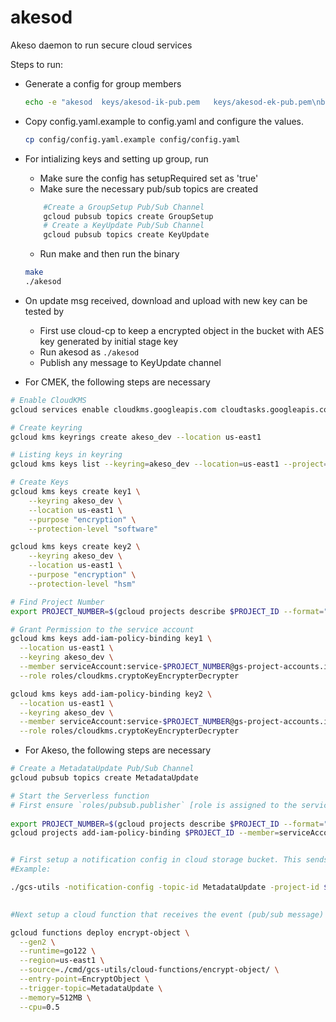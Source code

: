 # akesod

Akeso daemon to run secure cloud services

Steps to run:
- Generate a config for group members
  ```bash
  echo -e "akesod  keys/akesod-ik-pub.pem   keys/akesod-ek-pub.pem\nbob     keys/bob-ik-pub.pem      keys/bob-ek-pub.pem\ncici    keys/cici-ik-pub.pem     keys/cici-ek-pub.pem\ndave    keys/dave-ik-pub.pem     keys/dave-ek-pub.pem" > keys/4.conf
  ```
  
- Copy config.yaml.example to config.yaml and configure the values. 

    ```bash
    cp config/config.yaml.example config/config.yaml
    ```

- For intializing keys and setting up group, run
    - Make sure the config has setupRequired set as 'true'
    - Make sure the necessary pub/sub topics are created
    ```bash
        #Create a GroupSetup Pub/Sub Channel
        gcloud pubsub topics create GroupSetup
        # Create a KeyUpdate Pub/Sub Channel
        gcloud pubsub topics create KeyUpdate
    ```
    - Run make and then run the binary
    ```bash
    make
    ./akesod
    ```

- On update msg received, download and upload with new key can be tested by
  - First use cloud-cp to keep a encrypted object in the bucket with AES key generated by initial stage key
  - Run akesod as `./akesod`
  - Publish any message to KeyUpdate channel

- For CMEK, the following steps are necessary
  
```bash
# Enable CloudKMS
gcloud services enable cloudkms.googleapis.com cloudtasks.googleapis.com --project=$PROJECT_ID

# Create keyring
gcloud kms keyrings create akeso_dev --location us-east1

# Listing keys in keyring
gcloud kms keys list --keyring=akeso_dev --location=us-east1 --project=$PROJECT_ID

# Create Keys
gcloud kms keys create key1 \
    --keyring akeso_dev \
    --location us-east1 \
    --purpose "encryption" \
    --protection-level "software"

gcloud kms keys create key2 \
    --keyring akeso_dev \
    --location us-east1 \
    --purpose "encryption" \
    --protection-level "hsm"

# Find Project Number
export PROJECT_NUMBER=$(gcloud projects describe $PROJECT_ID --format="value(projectNumber)" | tail -1)

# Grant Permission to the service account
gcloud kms keys add-iam-policy-binding key1 \
  --location us-east1 \
  --keyring akeso_dev \
  --member serviceAccount:service-$PROJECT_NUMBER@gs-project-accounts.iam.gserviceaccount.com \
  --role roles/cloudkms.cryptoKeyEncrypterDecrypter

gcloud kms keys add-iam-policy-binding key2 \
  --location us-east1 \
  --keyring akeso_dev \
  --member serviceAccount:service-$PROJECT_NUMBER@gs-project-accounts.iam.gserviceaccount.com \
  --role roles/cloudkms.cryptoKeyEncrypterDecrypter
```

- For Akeso, the following steps are necessary
```bash
# Create a MetadataUpdate Pub/Sub Channel
gcloud pubsub topics create MetadataUpdate

# Start the Serverless function
# First ensure `roles/pubsub.publisher` [role is assigned to the service agent](https://cloud.google.com/storage/docs/reporting-changes#grant-required-role-to-service-agent) in your project. Assign the role using: 
 
export PROJECT_NUMBER=$(gcloud projects describe $PROJECT_ID --format="value(projectNumber)" | tail -1)
gcloud projects add-iam-policy-binding $PROJECT_ID --member=serviceAccount:service-${PROJECT_NUMBER}@gs-project-accounts.iam.gserviceaccount.com --role=roles/pubsub.publisher


# First setup a notification config in cloud storage bucket. This sends the object's metadata update event (pub/sub message) to the given topic id. The key for encrypting object is attached within the event's custom attribute.
#Example:

./gcs-utils -notification-config -topic-id MetadataUpdate -project-id $PROJECT_ID -event-type OBJECT_METADATA_UPDATE -custom-attributes=new_dek=x++yudvAtO9scc4NPYQusmPD0bsiyQic9ZHziqu62DE= gs://<BUCKET>
  

#Next setup a cloud function that receives the event (pub/sub message) and encrypts the object.

gcloud functions deploy encrypt-object \
  --gen2 \
  --runtime=go122 \
  --region=us-east1 \
  --source=./cmd/gcs-utils/cloud-functions/encrypt-object/ \
  --entry-point=EncryptObject \
  --trigger-topic=MetadataUpdate \
  --memory=512MB \
  --cpu=0.5

